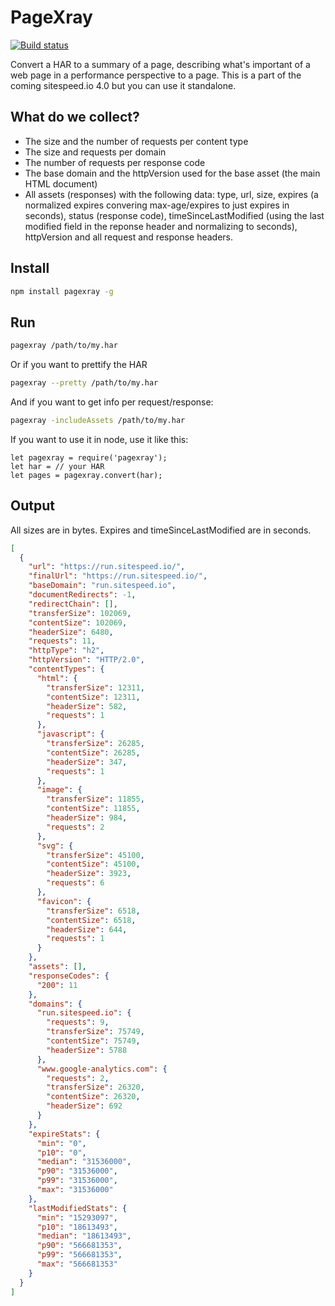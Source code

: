 # PageXray

[![Build status][travis-image]][travis-url]

Convert a HAR to a summary of a page, describing what's important of a web page in a performance perspective to a page. This is a part of the coming sitespeed.io 4.0 but you can use it standalone.

## What do we collect?
 * The size and the number of requests per content type
 * The size and requests per domain
 * The number of requests per response code
 * The base domain and the httpVersion used for the base asset (the main HTML document)
 * All assets (responses) with the following data: type, url, size, expires (a normalized expires convering max-age/expires to just expires in seconds), status (response code), timeSinceLastModified (using the last modified field in the reponse header and normalizing to seconds), httpVersion and all request and response headers.

## Install
```bash
npm install pagexray -g
```

## Run
```bash
pagexray /path/to/my.har
```

Or if you want to prettify the HAR
```bash
pagexray --pretty /path/to/my.har
```
And if you want to get info per request/response:
```bash
pagexray -includeAssets /path/to/my.har
```

If you want to use it in node, use it like this:
```node
let pagexray = require('pagexray');
let har = // your HAR
let pages = pagexray.convert(har);
```
## Output
All sizes are in bytes. Expires and timeSinceLastModified are in seconds.

```json
[
  {
    "url": "https://run.sitespeed.io/",
    "finalUrl": "https://run.sitespeed.io/",
    "baseDomain": "run.sitespeed.io",
    "documentRedirects": -1,
    "redirectChain": [],
    "transferSize": 102069,
    "contentSize": 102069,
    "headerSize": 6480,
    "requests": 11,
    "httpType": "h2",
    "httpVersion": "HTTP/2.0",
    "contentTypes": {
      "html": {
        "transferSize": 12311,
        "contentSize": 12311,
        "headerSize": 582,
        "requests": 1
      },
      "javascript": {
        "transferSize": 26285,
        "contentSize": 26285,
        "headerSize": 347,
        "requests": 1
      },
      "image": {
        "transferSize": 11855,
        "contentSize": 11855,
        "headerSize": 984,
        "requests": 2
      },
      "svg": {
        "transferSize": 45100,
        "contentSize": 45100,
        "headerSize": 3923,
        "requests": 6
      },
      "favicon": {
        "transferSize": 6518,
        "contentSize": 6518,
        "headerSize": 644,
        "requests": 1
      }
    },
    "assets": [],
    "responseCodes": {
      "200": 11
    },
    "domains": {
      "run.sitespeed.io": {
        "requests": 9,
        "transferSize": 75749,
        "contentSize": 75749,
        "headerSize": 5788
      },
      "www.google-analytics.com": {
        "requests": 2,
        "transferSize": 26320,
        "contentSize": 26320,
        "headerSize": 692
      }
    },
    "expireStats": {
      "min": "0",
      "p10": "0",
      "median": "31536000",
      "p90": "31536000",
      "p99": "31536000",
      "max": "31536000"
    },
    "lastModifiedStats": {
      "min": "15293097",
      "p10": "18613493",
      "median": "18613493",
      "p90": "566681353",
      "p99": "566681353",
      "max": "566681353"
    }
  }
]

```

[travis-image]: https://img.shields.io/travis/sitespeedio/pagexray.svg?style=flat-square
[travis-url]: https://travis-ci.org/sitespeedio/pagexray

